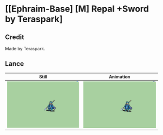 # [\[Ephraim-Base\] \[M\] Repal +Sword by Teraspark]

## Credit

Made by Teraspark.
	
## Lance

| Still | Animation |
| :---: | :-------: |
| ![Lance still](./Lance_000.png) | ![Lance animation](./Lance.gif) |
